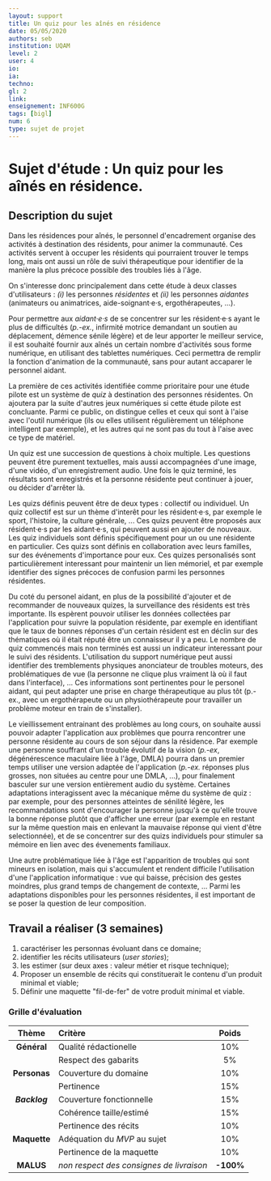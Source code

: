 ```yaml
---
layout: support
title: Un quiz pour les aînés en résidence
date: 05/05/2020
authors: seb
institution: UQAM
level: 2
user: 4
io: 
ia: 
techno: 
gl: 2
link: 
enseignement: INF600G
tags: [bigl]
num: 6
type: sujet de projet
---
```


# Sujet d'étude : Un quiz pour les aînés en résidence.

## Description du sujet 

Dans les résidences pour aînés, le personnel d'encadrement organise des activités à destination des résidents, pour animer la communauté. Ces activités servent à occuper les résidents qui pourraient trouver le temps long, mais ont aussi un rôle de suivi thérapeutique pour identifier de la manière la plus précoce possible des troubles liés à l'âge.

On s'interesse donc principalement  dans cette étude à deux classes d'utilisateurs : _(i)_ les personnes _résidentes_ et _(ii)_ les personnes _aidantes_ (animateurs ou animatrices, aide-soignant·e·s, ergothérapeutes, ...).

Pour permettre aux _aidant·e·s_ de se concentrer sur les résident·e·s ayant le plus de difficultés (_p.-ex._, infirmité motrice demandant un soutien au déplacement, démence sénile légère) et de leur apporter le meilleur service, il est souhaité fournir aux aînés un certain nombre d'activités sous forme numérique, en utilisant des tablettes numériques. Ceci permettra de remplir la fonction d'animation de la communauté, sans pour autant accaparer le personnel aidant.

La première de ces activités identifiée comme prioritaire pour une étude pilote est un système de _quiz_ à destination des personnes résidentes. On ajoutera par la suite d'autres jeux numériques si cette étude pilote est concluante. Parmi ce public, on distingue celles et ceux qui sont à l'aise avec l'outil numérique (ils ou elles utilisent régulièrement un téléphone intelligent par exemple), et les autres qui ne sont pas du tout à l'aise avec ce type de matériel.

Un quiz est une succession de questions à choix multiple. Les questions peuvent être purement textuelles, mais aussi accompagnées d'une image, d'une vidéo, d'un enregistrement audio. Une fois le quiz terminé, les résultats sont enregistrés et la personne résidente peut continuer à jouer, ou décider d'arrêter là.

Les quizs définis peuvent être de deux types : collectif ou individuel. Un quiz collectif est sur un thème d'interêt pour les résident·e·s, par exemple le sport, l'histoire, la culture générale, ... Ces quizs peuvent être proposés aux résident·e·s par les aidant·e·s, qui peuvent aussi en ajouter de nouveaux. Les quiz individuels sont définis spécifiquement pour un ou une résidente en particulier. Ces quizs sont définis en collaboration avec leurs familles, sur des événements d'importance pour eux. Ces quizes personalisés sont particulièrement interessant pour maintenir un lien mémoriel, et par exemple identifier des signes précoces de confusion parmi les personnes résidentes.

Du coté du personel aidant, en plus de la possibilité d'ajouter et de recommander de nouveaux quizes, la surveillance des résidents est très importante. Ils espèrent pouvoir utiliser les données collectées par l'application pour suivre la population résidente, par exemple en identifiant que le taux de bonnes réponses d'un certain résident est en déclin sur des thématiques où il était réputé être un connaisseur il y a peu.  Le nombre de quiz commencés mais non terminés est aussi un indicateur interessant pour le suivi des résidents. L'utilisation du support numérique peut aussi identifier des tremblements physiques anonciateur de troubles moteurs, des problématiques de vue (la personne ne clique plus vraiment là où il faut dans l'interface), ... Ces informations sont pertinentes pour le personel aidant, qui peut adapter une prise en charge thérapeutique au plus tôt (p.-ex., avec un ergothérapeute ou un physiothérapeute pour travailler un problème moteur en train de s'installer).

Le vieillissement entrainant des problèmes au long cours, on souhaite aussi pouvoir adapter l'application aux problèmes que pourra rencontrer une personne résidente au cours de son séjour dans la résidence. Par exemple une personne souffrant d'un trouble évolutif de la vision  (_p.-ex_, dégénérescence maculaire liée à l'âge, DMLA) pourra dans un premier temps utiliser une version adaptée de l'application (_p.-ex._ réponses plus grosses, non situées au centre pour une DMLA, ...), pour finalement basculer sur une version entièrement audio du système. Certaines adaptations interagissent avec la mécanique même du système de quiz : par exemple, pour des personnes atteintes de sénilité légère, les recommandations sont d'encourager la personne jusqu'à ce qu'elle trouve la bonne réponse plutôt que d'afficher une erreur (par exemple en restant sur la même question mais en enlevant la mauvaise réponse qui vient d'être selectionnée), et de se concentrer sur des quizs individuels pour stimuler sa mémoire en lien avec des évenements familiaux.

Une autre problématique liée à l'âge est l'apparition de troubles qui sont mineurs en isolation, mais qui s'accumulent et rendent difficile l'utilisation d'une l'application informatique : vue qui baisse, précision des gestes moindres, plus grand temps de changement de contexte, ... Parmi les adaptations disponibles pour les personnes résidentes, il est important de se poser la question de leur composition.


## Travail a réaliser (3 semaines)

  1. caractériser les personnas évoluant dans ce domaine;
  2. identifier les récits utilisateurs (_user stories_);
  3. les estimer (sur deux axes : valeur métier et risque technique);
  4. Proposer un ensemble de récits qui constituerait le contenu d'un produit minimal et viable;
  5. Définir une maquette "fil-de-fer" de votre produit minimal et viable.

### Grille d'évaluation

| Thème         | Critère                      | Poids |
| :---:         | :---                         | :---: |
| **Général**   | Qualité rédactionelle        | 10%   |
|               | Respect des gabarits         | 5%    |
| **Personas**  | Couverture du domaine        | 10%   |
|               | Pertinence                   | 15%   |
| **_Backlog_** | Couverture fonctionnelle     | 15%   |
|               | Cohérence taille/estimé      | 15%   |
|               | Pertinence des récits        | 10%   |
| **Maquette**  | Adéquation du _MVP_ au sujet | 10%   |
|               | Pertinence de la maquette    | 10%   |
| **MALUS**     | _non respect des consignes de livraison_ | **-100%** |